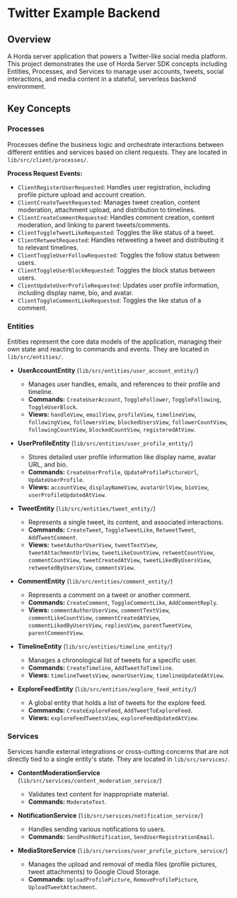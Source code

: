 # Twitter Example Backend

## Overview

A Horda server application that powers a Twitter-like social media platform. This project demonstrates the use of Horda Server SDK concepts including Entities, Processes, and Services to manage user accounts, tweets, social interactions, and media content in a stateful, serverless backend environment.

## Key Concepts

### Processes

Processes define the business logic and orchestrate interactions between different entities and services based on client requests. They are located in `lib/src/client/processes/`.

**Process Request Events:**
*   `ClientRegisterUserRequested`: Handles user registration, including profile picture upload and account creation.
*   `ClientCreateTweetRequested`: Manages tweet creation, content moderation, attachment upload, and distribution to timelines.
*   `ClientCreateCommentRequested`: Handles comment creation, content moderation, and linking to parent tweets/comments.
*   `ClientToggleTweetLikeRequested`: Toggles the like status of a tweet.
*   `ClientRetweetRequested`: Handles retweeting a tweet and distributing it to relevant timelines.
*   `ClientToggleUserFollowRequested`: Toggles the follow status between users.
*   `ClientToggleUserBlockRequested`: Toggles the block status between users.
*   `ClientUpdateUserProfileRequested`: Updates user profile information, including display name, bio, and avatar.
*   `ClientToggleCommentLikeRequested`: Toggles the like status of a comment.


### Entities

Entities represent the core data models of the application, managing their own state and reacting to commands and events. They are located in `lib/src/entities/`.

*   **UserAccountEntity** (`lib/src/entities/user_account_entity/`)
    *   Manages user handles, emails, and references to their profile and timeline.
    *   **Commands:** `CreateUserAccount`, `ToggleFollower`, `ToggleFollowing`, `ToggleUserBlock`.
    *   **Views:** `handleView`, `emailView`, `profileView`, `timelineView`, `followingView`, `followersView`, `blockedUsersView`, `followerCountView`, `followingCountView`, `blockedCountView`, `registeredAtView`.

*   **UserProfileEntity** (`lib/src/entities/user_profile_entity/`)
    *   Stores detailed user profile information like display name, avatar URL, and bio.
    *   **Commands:** `CreateUserProfile`, `UpdateProfilePictureUrl`, `UpdateUserProfile`.
    *   **Views:** `accountView`, `displayNameView`, `avatarUrlView`, `bioView`, `userProfileUpdatedAtView`.

*   **TweetEntity** (`lib/src/entities/tweet_entity/`)
    *   Represents a single tweet, its content, and associated interactions.
    *   **Commands:** `CreateTweet`, `ToggleTweetLike`, `RetweetTweet`, `AddTweetComment`.
    *   **Views:** `tweetAuthorUserView`, `tweetTextView`, `tweetAttachmentUrlView`, `tweetLikeCountView`, `retweetCountView`, `commentCountView`, `tweetCreatedAtView`, `tweetLikedByUsersView`, `retweetedByUsersView`, `commentsView`.

*   **CommentEntity** (`lib/src/entities/comment_entity/`)
    *   Represents a comment on a tweet or another comment.
    *   **Commands:** `CreateComment`, `ToggleCommentLike`, `AddCommentReply`.
    *   **Views:** `commentAuthorUserView`, `commentTextView`, `commentLikeCountView`, `commentCreatedAtView`, `commentLikedByUsersView`, `repliesView`, `parentTweetView`, `parentCommentView`.

*   **TimelineEntity** (`lib/src/entities/timeline_entity/`)
    *   Manages a chronological list of tweets for a specific user.
    *   **Commands:** `CreateTimeline`, `AddTweetToTimeline`.
    *   **Views:** `timelineTweetsView`, `ownerUserView`, `timelineUpdatedAtView`.

*   **ExploreFeedEntity** (`lib/src/entities/explore_feed_entity/`)
    *   A global entity that holds a list of tweets for the explore feed.
    *   **Commands:** `CreateExploreFeed`, `AddTweetToExploreFeed`.
    *   **Views:** `exploreFeedTweetsView`, `exploreFeedUpdatedAtView`.

### Services

Services handle external integrations or cross-cutting concerns that are not directly tied to a single entity's state. They are located in `lib/src/services/`.

*   **ContentModerationService** (`lib/src/services/content_moderation_service/`)
    *   Validates text content for inappropriate material.
    *   **Commands:** `ModerateText`.

*   **NotificationService** (`lib/src/services/notification_service/`)
    *   Handles sending various notifications to users.
    *   **Commands:** `SendPushNotification`, `SendUserRegistrationEmail`.

*   **MediaStoreService** (`lib/src/services/user_profile_picture_service/`)
    *   Manages the upload and removal of media files (profile pictures, tweet attachments) to Google Cloud Storage.
    *   **Commands:** `UploadProfilePicture`, `RemoveProfilePicture`, `UploadTweetAttachment`.

